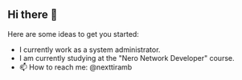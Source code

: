 ## Hi there 👋

<!--
**Tiram-byte/Tiram-byte** is a ✨ _special_ ✨ repository because its `README.md` (this file) appears on your GitHub profile.

--> Here are some ideas to get you started: 

- I currently work as a system administrator.
- I am currently studying at the "Nero Network Developer" course.
- 📫 How to reach me: @nexttiramb
